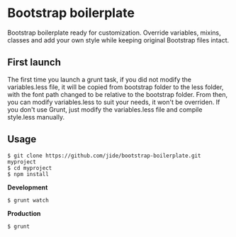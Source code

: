 Bootstrap boilerplate
=====================

Bootstrap boilerplate ready for customization. Override variables, mixins, classes and add your own style while keeping original Bootstrap files intact.

First launch
------------

The first time you launch a grunt task, if you did not modify the variables.less file, it will be copied from bootstrap folder to the less folder, with the font path changed to be relative to the bootstrap folder. From then, you can modify variables.less to suit your needs, it won't be overriden. 
If you don't use Grunt, just modify the variables.less file and compile style.less manually.

Usage
-----

    $ git clone https://github.com/jide/bootstrap-boilerplate.git myproject
    $ cd myproject
    $ npm install

**Development**

    $ grunt watch

**Production**

    $ grunt